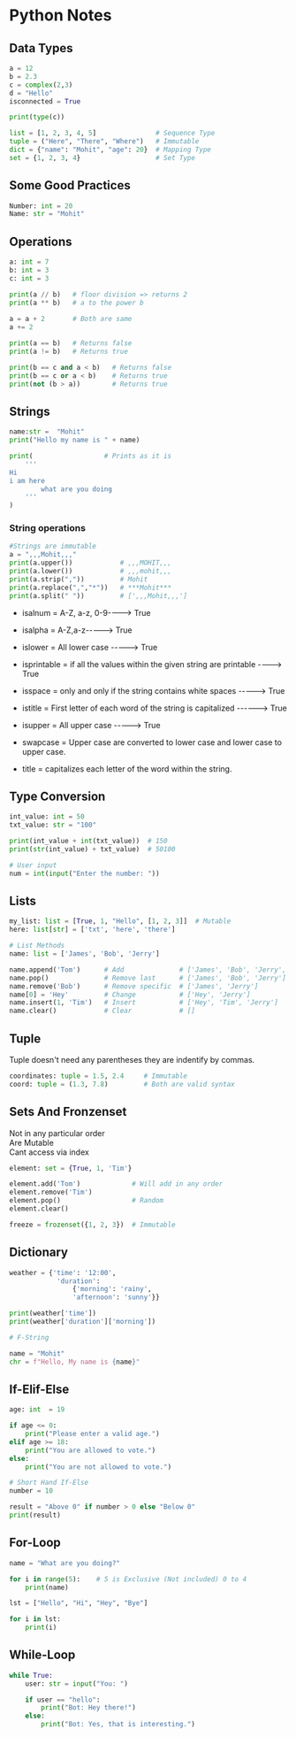 # Python Notes

## Data Types
``` Python
a = 12
b = 2.3
c = complex(2,3)
d = "Hello"
isconnected = True

print(type(c))

list = [1, 2, 3, 4, 5]               # Sequence Type
tuple = ("Here", "There", "Where")   # Immutable
dict = {"name": "Mohit", "age": 20}  # Mapping Type
set = {1, 2, 3, 4}                   # Set Type
```
## Some Good Practices
```Python
Number: int = 20
Name: str = "Mohit"
```

## Operations
```Python
a: int = 7
b: int = 3
c: int = 3

print(a // b)   # floor division => returns 2
print(a ** b)   # a to the power b
 
a = a + 2       # Both are same
a += 2

print(a == b)   # Returns false
print(a != b)   # Returns true

print(b == c and a < b)   # Returns false
print(b == c or a < b)    # Returns true
print(not (b > a))        # Returns true
```

## Strings
```Python
name:str =  "Mohit"
print("Hello my name is " + name)

print(                  # Prints as it is
    '''
Hi
i am here
        what are you doing
    '''
)
```
### String operations

```python
#Strings are immutable
a = ",,,Mohit,,,"
print(a.upper())            # ,,,MOHIT,,,
print(a.lower())            # ,,,mohit,,, 
print(a.strip(","))         # Mohit
print(a.replace(",","*"))   # ***Mohit***
print(a.split(" "))         # [',,,Mohit,,,']
```
* isalnum = A-Z, a-z, 0-9----> True

* isalpha = A-Z,a-z-----> True

* islower = All lower case -----> True

* isprintable = if all the values within the given string are printable ----> True

* isspace =  only and only if the string contains white spaces -----> True


* istitle = First letter of each word of the string is capitalized ------> True

* isupper = All upper case -----> True

* swapcase = Upper case are converted to lower case and lower case to upper case.

* title =  capitalizes each letter of the word within the string.

## Type Conversion

```python
int_value: int = 50
txt_value: str = "100"

print(int_value + int(txt_value))  # 150
print(str(int_value) + txt_value)  # 50100

# User input
num = int(input("Enter the number: "))
```

## Lists
```python
my_list: list = [True, 1, "Hello", [1, 2, 3]]  # Mutable
here: list[str] = ['txt', 'here', 'there'] 

# List Methods
name: list = ['James', 'Bob', 'Jerry']

name.append('Tom')      # Add              # ['James', 'Bob', 'Jerry', 'Tom']
name.pop()              # Remove last      # ['James', 'Bob', 'Jerry']
name.remove('Bob')      # Remove specific  # ['James', 'Jerry']
name[0] = 'Hey'         # Change           # ['Hey', 'Jerry']
name.insert(1, 'Tim')   # Insert           # ['Hey', 'Tim', 'Jerry']
name.clear()            # Clear            # []
```

## Tuple
Tuple doesn't need any parentheses they are indentify by commas.

```python
coordinates: tuple = 1.5, 2.4     # Immutable
coord: tuple = (1.3, 7.8)         # Both are valid syntax
```

## Sets And Fronzenset
Not in any particular order <br>
Are Mutable <br>
Cant access via index

```python
element: set = {True, 1, 'Tim'}

element.add('Tom')             # Will add in any order
element.remove('Tim')
element.pop()                  # Random
element.clear()          

freeze = frozenset({1, 2, 3})  # Immutable
```

## Dictionary

```python
weather = {'time': '12:00', 
            'duration': 
                {'morning': 'rainy', 
                'afternoon': 'sunny'}}

print(weather['time'])
print(weather['duration']['morning'])

# F-String

name = "Mohit"
chr = f"Hello, My name is {name}"
```

## If-Elif-Else

```python
age: int  = 19

if age <= 0:
    print("Please enter a valid age.")
elif age >= 18:
    print("You are allowed to vote.")
else:
    print("You are not allowed to vote.")

# Short Hand If-Else
number = 10

result = "Above 0" if number > 0 else "Below 0"
print(result)
```

## For-Loop
```python
name = "What are you doing?"

for i in range(5):    # 5 is Exclusive (Not included) 0 to 4
    print(name)

lst = ["Hello", "Hi", "Hey", "Bye"]

for i in lst:
    print(i)
```

## While-Loop

```python
while True:
    user: str = input("You: ")

    if user == "hello":
        print("Bot: Hey there!")
    else:
        print("Bot: Yes, that is interesting.")
```